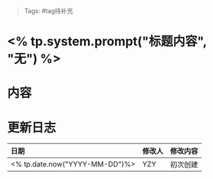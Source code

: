 > Tags: #tag待补充 

# <% tp.system.prompt("标题内容", "无") %>

# 内容


# 更新日志
| 日期                             | 修改人 | 修改内容 |
| :----------------------------- | :-- | :--- |
| <% tp.date.now("YYYY-MM-DD")%> | YZY | 初次创建 |

